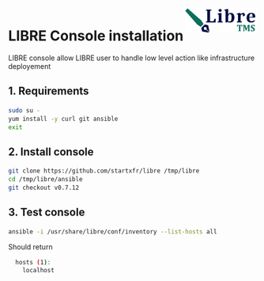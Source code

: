 <img align="right" height="50" src="https://raw.githubusercontent.com/startxfr/libre/dev/docs/assets/logo.svg?sanitize=true">

# LIBRE Console installation

LIBRE console allow LIBRE user to handle low level action like infrastructure deployement

## 1. Requirements

```bash
sudo su -
yum install -y curl git ansible
exit
```

## 2. Install console

```bash
git clone https://github.com/startxfr/libre /tmp/libre
cd /tmp/libre/ansible
git checkout v0.7.12
```

## 3. Test console

```bash
ansible -i /usr/share/libre/conf/inventory --list-hosts all
```

Should return

```bash
  hosts (1):
    localhost
```
